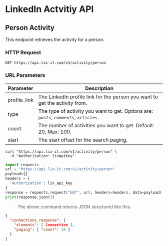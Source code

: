 # LinkedIn Actvitiy API

## Person Activity

This endpoint retrieves the activity for a person.

### HTTP Request

`GET https://api.lix-it.com/v1/activity/person`

### URL Parameters

Parameter | Description
--------- | -----------
profile_link | The LinkedIn profile link for the person you want to get the activity from.
type | The type of activity you want to get. Options are: `posts`, `comments`, `articles`.
count     | The number of activities you want to get. Default: 20, Max: 100.
start     | The start offset for the search paging.


```shell
curl "https://api.lix-it.com/v1/activity/person" \
  -H "Authorization: lixApiKey"
```

```python
import requests
url = "https://api.lix-it.com/v1/activity/person"
payload={}
headers = {
  'Authorization': lix_api_key
}
response = requests.request("GET", url, headers=headers, data=payload)
print(response.json())
```

> The above command returns JSON structured like this:
```json
{
  "connections_response": {
    "elements": [ Connection ],
    "paging": { "count": 10 }
  }
}
```

